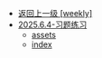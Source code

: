 - [返回上一级 [weekly]](weekly/)
- [2025.6.4-习题练习](weekly/2025.6.4-习题练习/)
  - [assets](weekly/2025.6.4-习题练习/assets/)
  - [index](weekly/2025.6.4-习题练习/index.md)
